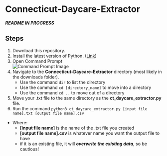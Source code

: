 # Connecticut-Daycare-Extractor

***README IN PROGRESS***

## Steps

1. Download this repository.
2. Install the latest version of Python. ([Link](https://www.python.org/downloads))
3. Open Command Prompt <br/> ![Command Prompt Image](https://www.freecodecamp.org/news/content/images/2020/11/cmd-prompt-start-menu.jpg)
4. Navigate to the **Connecticut-Daycare-Extractor** directory (most likely in the downloads folder).
    - Use the command ```dir``` to list the directory
    - Use the command ```cd [directory_name]``` to move into a directory
    - Use the command ```cd ..``` to move out of a directory
5. Move your .txt file to the same directory as the **ct_daycare_extractor.py** file.
6. Run the command ```python3 ct_daycare_extractor.py [input file name].txt [output file name].csv```
  - Where:
    - **[input file name]** is the name of the .txt file you created
    - **[output file name].csv** is whatever name you want the output file to have
    - if it is an existing file, it will ***overwrite the existing data***, so be cautious!

####
